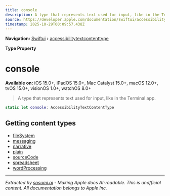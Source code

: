 ```yaml
---
title: console
description: A type that represents text used for input, like in the Terminal app.
source: https://developer.apple.com/documentation/swiftui/accessibilitytextcontenttype/console
timestamp: 2025-10-29T00:09:57.438Z
---
```


**Navigation:** [Swiftui](/documentation/swiftui) › [accessibilitytextcontenttype](/documentation/swiftui/accessibilitytextcontenttype)

**Type Property**

# console

**Available on:** iOS 15.0+, iPadOS 15.0+, Mac Catalyst 15.0+, macOS 12.0+, tvOS 15.0+, visionOS 1.0+, watchOS 8.0+

> A type that represents text used for input, like in the Terminal app.

```swift
static let console: AccessibilityTextContentType
```

## Getting content types

- [fileSystem](/documentation/swiftui/accessibilitytextcontenttype/filesystem)
- [messaging](/documentation/swiftui/accessibilitytextcontenttype/messaging)
- [narrative](/documentation/swiftui/accessibilitytextcontenttype/narrative)
- [plain](/documentation/swiftui/accessibilitytextcontenttype/plain)
- [sourceCode](/documentation/swiftui/accessibilitytextcontenttype/sourcecode)
- [spreadsheet](/documentation/swiftui/accessibilitytextcontenttype/spreadsheet)
- [wordProcessing](/documentation/swiftui/accessibilitytextcontenttype/wordprocessing)

---

*Extracted by [sosumi.ai](https://sosumi.ai) - Making Apple docs AI-readable.*
*This is unofficial content. All documentation belongs to Apple Inc.*
